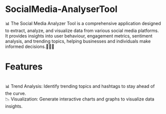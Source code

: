 # SocialMedia-AnalyserTool
📊 The Social Media Analyzer Tool is a comprehensive application designed to extract, analyze, and visualize data from various social media platforms. It provides insights into user behaviour, engagement metrics, sentiment 
analysis, and trending topics, helping businesses and individuals make informed decisions.👩🏻‍💻
<br>
# Features 
<br>
📊 Trend Analysis: Identify trending topics and hashtags to stay ahead of the curve.
<br>
📉 Visualization: Generate interactive charts and graphs to visualize data insights.
